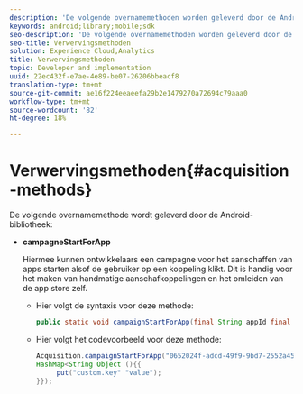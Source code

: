 ```yaml
---
description: 'De volgende overnamemethoden worden geleverd door de Android-bibliotheek '
keywords: android;library;mobile;sdk
seo-description: 'De volgende overnamemethoden worden geleverd door de Android-bibliotheek '
seo-title: Verwervingsmethoden
solution: Experience Cloud,Analytics
title: Verwervingsmethoden
topic: Developer and implementation
uuid: 22ec432f-e7ae-4e89-be07-26206bbeacf8
translation-type: tm+mt
source-git-commit: ae16f224eeaeefa29b2e1479270a72694c79aaa0
workflow-type: tm+mt
source-wordcount: '82'
ht-degree: 18%

---
```



# Verwervingsmethoden{#acquisition-methods}

De volgende overnamemethode wordt geleverd door de Android-bibliotheek:

* **campagneStartForApp**

   Hiermee kunnen ontwikkelaars een campagne voor het aanschaffen van apps starten alsof de gebruiker op een koppeling klikt. Dit is handig voor het maken van handmatige aanschafkoppelingen en het omleiden van de app store zelf.

   * Hier volgt de syntaxis voor deze methode:

      ```java
      public static void campaignStartForApp(final String appId final Map<String Object> data); 
      ```

   * Hier volgt het codevoorbeeld voor deze methode:

      ```java
      Acquisition.campaignStartForApp("0652024f-adcd-49f9-9bd7-2552a4564d2f" new 
      HashMap<String Object (){{
           put("custom.key" "value");
      }}); 
      ```
